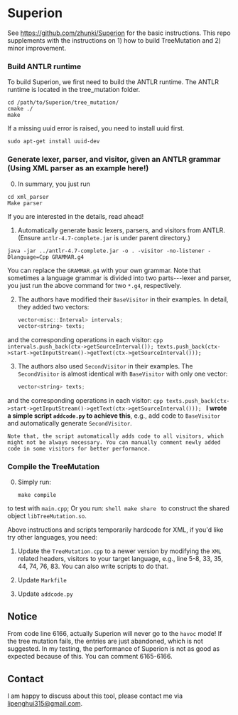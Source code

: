# Superion

See https://github.com/zhunki/Superion for the basic instructions. This repo supplements with the instructions on 1) how to build TreeMutation and 2) minor improvement.

### Build ANTLR runtime
To build Superion, we first need to build the ANTLR runtime. The ANTLR runtime is located in the tree_mutation folder.

```shell
cd /path/to/Superion/tree_mutation/
cmake ./
make
```
If a missing uuid error is raised, you need to install uuid first.
```shell
sudo apt-get install uuid-dev
```
### Generate lexer, parser, and visitor, given an ANTLR grammar (Using XML parser as an example here!)
0. In summary, you just run 
```shell
cd xml_parser
Make parser
```
If you are interested in the details, read ahead!

1. Automatically generate basic lexers, parsers, and visitors from ANTLR. (Ensure `antlr-4.7-complete.jar` is under parent directory.)
```
java -jar ../antlr-4.7-complete.jar -o . -visitor -no-listener -Dlanguage=Cpp GRAMMAR.g4 
```
You can replace the `GRAMMAR.g4` with your own grammar. Note that sometimes a language grammar is divided into two parts---lexer and parser, you just run the above command for two `*.g4`, respectively.

2. The authors have modified their `BaseVisitor` in their examples. In detail, they added two vectors:
    ```cpp
    vector<misc::Interval> intervals;
    vector<string> texts;
    ```
and the corresponding operations in each visitor:
    ```cpp
    intervals.push_back(ctx->getSourceInterval());
    texts.push_back(ctx->start->getInputStream()->getText(ctx->getSourceInterval()));
    ```

3. The authors also used `SecondVisitor` in their examples. The `SecondVisitor` is almost identical with `BaseVisitor` with only one vector:
    ```cpp
    vector<string> texts;
    ```
and the corresponding operations in each visitor:
    ```cpp
    texts.push_back(ctx->start->getInputStream()->getText(ctx->getSourceInterval()));
    ```
**I wrote a simple script `addcode.py` to achieve this**, e.g., add code to `BaseVisitor` and automatically generate `SecondVisitor`.
    
    Note that, the script automatically adds code to all visitors, which might not be always necessary. You can manually comment newly added code in some visitors for better performance.

### Compile the TreeMutation
0. Simply run:
    ```shell
    make compile
    ```
to test with `main.cpp`;
Or you run:
    ```shell
    make share
    ```
to construct the shared object `libTreeMutation.so`.

Above instructions and scripts temporarily hardcode for XML, if you'd like try other languages, you need:
1. Update the `TreeMutation.cpp` to a newer version by modifying the `XML` related headers, visitors to your target language, e.g., line 5-8, 33, 35, 44, 74, 76, 83. You can also write scripts to do that.

2. Update `Markfile`

3. Update `addcode.py`

## Notice
From code line 6166, actually Superion will never go to the `havoc` mode! If the tree mutation fails, the entries are just abandoned, which is not suggested. In my testing, the performance of Superion is not as good as expected because of this. You can comment 6165-6166.


## Contact
I am happy to discuss about this tool, please contact me via <lipenghui315@gmail.com>.
